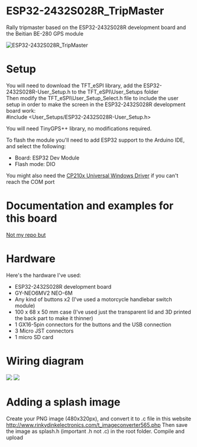 # ESP32-2432S028R_TripMaster
Rally tripmaster based on the ESP32-2432S028R development board and the Beitian BE-280 GPS module

![ESP32-2432S028R_TripMaster](https://i.imgur.com/oqwur4x.png)

# Setup
You will need to download the TFT_eSPI library, add the ESP32-2432S028R-User_Setup.h to the TFT_eSPI\User_Setups folder  
Then modify the TFT_eSPI\User_Setup_Select.h file to include the user setup in order to make the screen in the ESP32-2432S028R development board work:  
#include <User_Setups/ESP32-2432S028R-User_Setup.h>  
  
You will need TinyGPS++ library, no modifications required.
  
To flash the module you'll need to add ESP32 support to the Arduino IDE, and select the following:
- Board: ESP32 Dev Module
- Flash mode: DIO
  
You might also need the [CP210x Universal Windows Driver](https://www.silabs.com/developers/usb-to-uart-bridge-vcp-drivers) if you can't reach the COM port  
  
# Documentation and examples for this board
[Not my repo but](http://pan.jczn1688.com/directlink/1/ESP32%20module/2.8inch_ESP32-2432S028R.rar)
  
# Hardware
Here's the hardware I've used:  
- ESP32-2432S028R development board  
- GY-NEO6MV2 NEO-6M 
- Any kind of buttons x2 (I've used a motorcycle handlebar switch module)  
- 100 x 68 x 50 mm case (I've used just the transparent lid and 3D printed the back part to make it thinner)
- 1 GX16-5pin connectors for the buttons and the USB connection
- 3 Micro JST connectors
- 1 micro SD card

# Wiring diagram
![](https://i.imgur.com/t1iq9gP.png)
![](https://i.imgur.com/CNndlpF.png)

# Adding a splash image
Create your PNG image (480x320px), and convert it to .c file in this website http://www.rinkydinkelectronics.com/t_imageconverter565.php
Then save the image as splash.h (important .h not .c) in the root folder. Compile and upload
